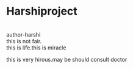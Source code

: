 # Harshiproject
<br>
author-harshi
<br>
this is not fair.
<br>
this is life.this is miracle
<br>
<p>
  this is very hirous.may be should consult doctor
</p>















